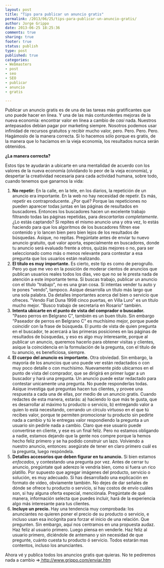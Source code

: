 ```yaml
--- 
layout: post
title: "Tips para publicar un anuncio gratis"
permalink: /2013/06/25/tips-para-publicar-un-anuncio-gratis/
author: Jorge Grippo
date: 2013-06-25 18:25:36
comments: true
sharing: true
footer: true
status: publish
type: post
published: true
categories: 
- Webmasters
- post
- seo
- SEO
- publicar
- anuncio
- gratis

---
```

<!-- 454 -->
Publicar un anuncio gratis es de una de las tareas más gratificantes que uno puede hacer en línea. Y una de las más contundentes mejoras de la nueva economía: encontrar valor en línea a cambio de <em>casi</em> nada. Nuestros antepasados debían pagar por marketing siempre. Nosotros podemos usar infinidad de recursos gratuitos y recibir mucho valor, pero. Pero. Pero. Pero. Hagámoslo de la manera correcta. Si lo hacemos sólo porque es gratis, de la manera que lo hacíamos en la vieja economía, los resultados nunca serán obtenidos.

<strong>¿La manera correcta?</strong>

Estos tips te ayudarán a ubicarte en una mentalidad de acuerdo con los valores de la nueva economía (olvidando lo peor de la vieja economía), y despertar la creatividad necesaria para cada actividad humana, sobre todo, cuando tenemos que ganarnos la vida:
<ol>
	<li><span style="line-height: 15px;"><strong>No repetir:</strong> En la calle, en la tele, en los diarios, la repetición de un anuncio era importante. En la web no hay necesidad de repetir. Es más, repetir es contraproducente. ¿Por qué? Porque las repeticiones no pueden aparecer todas juntas en las páginas de resultados en buscadores. Entonces los buscadores hacen un excelente trabajo filtrando todas las páginas repetidas, para <em>descartarlas completamente</em>. ¿Lo estás captando? Si repites el mismo anuncio una y otra vez, lo estás haciendo para que los algoritmos de los buscadores filtren ese contenido y lo lancen bien pero bien lejos de los resultados de búsquedas. Asique, no repitas. Pregúntate antes de enviar tu nuevo anuncio gratuito, qué valor aporta, especialmente en buscadores, donde tu anuncio será evaluado frente a otros, quizás mejores o no, para ser seleccionado como más o menos relevante para contestar a esa pregunta que los usuarios están realizando.</span></li>
	<li><strong>El título es muy importante.</strong> Es cierto, este tip es como de perogrullo. Pero yo que me veo en la posición de moderar cientos de anuncios que publican usuarios reales todos los días, veo que no se le presta nada de atención a este importante tema. Si buscas trabajo, publicar un anuncio con el titulo "trabajo", no es una gran cosa. Si intentas vender tu auto y le pones "vendo", tampoco. Asique desarrolla un título más largo que una sola palabra. Da detalles importantes acerca del bien o servicio que ofreces. "Vendo Fiat Duna 1998 cinco puertas, en Villa Luro" es un título mucho mejor. "Busco trabajo de secretaria en Rosario" también.</li>
	<li><strong>Intenta ubicarte en el punto de vista del comprador o buscador.</strong> "Paseo perros en Belgrano C", también es un buen título. Sin embargo "Paseador de perros en Belgrano C" es muchísimo mejor, porque puede coincidir con la frase de búsqueda. El punto de vista de quien pregunta en el buscador, te acercará a las primeras posiciones en las páginas de resultados de búsquedas, y eso es algo muy interesante, porque al publicar un anuncio, queremos hacerlo para obtener visitas y clientes, asique la coincidencia en la formulación de la pregunta, con el título de tu anuncio, es beneficiosa, siempre.</li>
	<li><strong>El cuerpo del anuncio es importante.</strong> Otra obviedad. Sin embargo, la mayoría de los anuncios que uno puede ver están redactados o con muy poco detalle o con muchísimo. Nuevamente pido ubicarnos en el punto de vista del comprador, que se dirigirá en primer lugar a un buscador y hará una pregunta. Un anuncio puede estar redactado para contestar unicamente una pregunta. No puede responderlas todas. Asique investiga qué preguntas hacen tus clientes, y provee una respuesta a cada una de ellas, por medio de un anuncio gratis. Cuando redactes de esta manera, estarás: a) haciendo lo que más te gusta, que es desarrollar al máximo tu producto o servicio, b) entregando valor a quien lo está necesitando, cerrando un círculo virtuoso en el que tú recibes valor, porque te permiten promocionar tu producto sin pedirte nada a cambio y tú le entregas valor respondiendo la pregunta a un usuario sin pedirle nada a cambio. Claro que ese usuario puede convertirse en cliente, y ese es un final feliz. Pero no estamos obligando a nadie, estamos dejando que la gente nos compre porque la hemos hecho feliz primero y se ha podido construir un lazo. Volviendo a nuestro anuncio, entonces: asegúrate de tener en claro primero cuál es la pregunta, luego respóndela.</li>
	<li><strong>Detalles accesorios que deben figurar en tu anuncio.</strong> Si bien estamos <em>enfocados</em>, y contestando una pregunta por vez. Antes de cerrar tu anuncio, pregúntate qué aderezo le vendría bien, como si fuera un rico platillo. Por supuesto que agregar imágenes del producto, servicio o solución, es muy adecuado. Si has desarrollado una explicación en formato de video, obviamente también. No dejes de dar señales de dónde se ofrece tu producto o servicio, si hay costos de envío cuáles son, si hay alguna oferta especial, menciónala. Pregúntate de qué manera, información selecta que puedes incluir, hará de la experiencia algo más interesante para tus clientes.</li>
	<li><strong>Incluye un precio.</strong> Hay una tendencia muy comprobada: los anunciantes no quieren poner el precio de su producto o servicio, e incluso usan esa incógnita para forzar el inicio de una relación. Que pregunten. Sin embargo, aquí nos centramos en una propuesta audaz. Haz feliz al usuario primero. Luego piensa en venderle. Haz feliz al usuario primero, diciéndole de antemano y sin necesidad de que pregunte, cuánto cuesta tu producto ó servicio. Todos estarán mas contentos, incluso los anunciantes.</li>
</ol>
Ahora vé y publica todos los anuncios gratis que quieras. No te pediremos nada a cambio =&gt;<a title="Publicar anuncio gratis" href="http://www.grippo.com/enviar.htm" target="_blank"> http://www.grippo.com/enviar.htm</a>

&nbsp;

